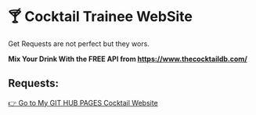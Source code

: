 # 🍸 Cocktail Trainee WebSite
Get Requests are not perfect but they wors.

**Mix Your Drink With the FREE API from https://www.thecocktaildb.com/**

## Requests:
[👉 Go to My GIT HUB PAGES Cocktail Website](https://123matthias.github.io/Cocktail/)
